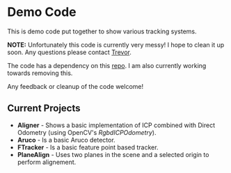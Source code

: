 # Demo Code #

This is demo code put together to show various tracking systems. 

**NOTE:** Unfortunately this code is currently very messy! I hope to clean it up soon. Any questions please contact [Trevor](t.gee@auckland.ac.nz).

The code has a dependency on this [repo](https://gitlab.com/project437/nvlib.git). I am also currently working towards removing this.

Any feedback or cleanup of the code welcome!

## Current Projects ##

* **Aligner** - Shows a basic implementation of ICP combined with Direct Odometry (using OpenCV's *RgbdICPOdometry*).
* **Aruco** - Is a basic Aruco detector.
* **FTracker** - Is a basic feature point based tracker.
* **PlaneAlign** - Uses two planes in the scene and a selected origin to perform alignement.

